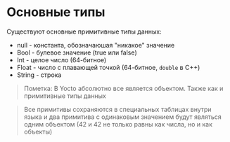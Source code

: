 # Основные типы
Существуют основные примитивные типы данных:
- null - константа, обозначаюшая "никакое" значение
- Bool - булевое значение (true или false)
- Int - целое число (64-битное)
- Float - число с плавающей точкой (64-битное, `double` в C++)
- String - строка

> Пометка: В Yocto абсолютно все является объектом.
> Также как и примитивные типы данных

> Все примитивы сохраняются в специальных таблицах внутри языка и два примитива с одинаковым значением будут являться одним объектом (42 и 42 не только равны как числа, но и как объекты)
